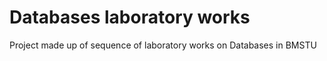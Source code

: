 # Databases laboratory works

Project made up of sequence of laboratory works on Databases in BMSTU
